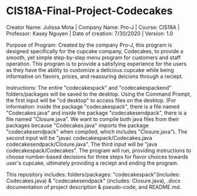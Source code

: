 # CIS18A-Final-Project-Codecakes
Creator Name: Julissa Mota |
Company Name: Pro-J |
Course: CIS18A |
Professor: Kasey Nguyen |
Date of creation: 7/30/2020 |
Version: 1.0

Purpose of Program: Created by the company Pro-J, this program is designed specifically for the cupcake company, Codecakes, to provide a smooth, yet simple step-by-step menu program for customers and staff operation. This program is to provide a satisfying experience for the users as they have the ability to customize a delicious cupcake while being informative on flavors, prices, and reassuring deicions through a reciept.

Instructions: The entire "codecakespack" and "codecakespackend" folders/packages will be saved to the desktop. Using the Command Prompt, the first input will be "cd desktop" to access files on the desktop. (For information: inside the package "codecakespack", there is a file named "Codecakes.java" and inside the package "codecakesendpack", there is a file named "Closure.java". We want to compile both java files from their packages because "Codecakes.java" imports the package "codecakesendpack" when compiled, which includes "Closure.java"). The second input will be "javac codecakespack/Codecakes.java codecakesendpack/Closure.java". The third input will be "java codecakespack/Codecakes". The program will run, providing instructions to choose number-based decisions for three steps for flavor choices towards user's cupcake, ultimately providing a reciept and ending the program.

This repository includes: folders/packages: "codecakespack"(includes: Codecakes.java) & "codecakesendpack" (includes: Closure.java), .docx documentation of project description & pseudo-code, and README.md.

